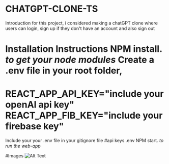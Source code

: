 # CHATGPT-CLONE-TS

Introduction
  for this project, i considered making a chatGPT clone where users can login, sign up if they don't have an account and also sign out
  
Installation Instructions
NPM install.  *to get your node modules*
Create a .env file in your root folder, 
  ==============================================
  REACT_APP_API_KEY="include your openAI api key"
  REACT_APP_FIB_KEY="include your firebase key"
  ==============================================
Include your your .env file in your gitignore file 
  #api keys
  .env
NPM start. *to run the web-app* 

#Images
![Alt Text](https://drive.google.com/file/d/1u4h5_kQoe8SpMoeZVsr-2tPeU3_G1V-7/view?usp=share_link)

